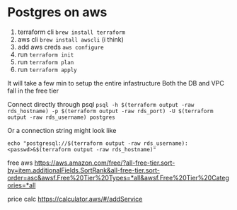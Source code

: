 # Postgres on aws

1. terraform cli `brew install terraform`
2. aws cli `brew install awscli` (i think)
3. add aws creds `aws configure`
4. run `terraform init`
5. run `terraform plan`
6. run `terraform apply`

It will take a few min to setup the entire infastructure
Both the DB and VPC fall in the free tier

Connect directly through psql
`psql -h $(terraform output -raw rds_hostname) -p $(terraform output -raw rds_port) -U $(terraform output -raw rds_username) postgres`

Or a connection string might look like
```
echo "postgresql://$(terraform output -raw rds_username):<passwd>&$(terraform output -raw rds_hostname)"
```


free aws
https://aws.amazon.com/free/?all-free-tier.sort-by=item.additionalFields.SortRank&all-free-tier.sort-order=asc&awsf.Free%20Tier%20Types=*all&awsf.Free%20Tier%20Categories=*all

price calc
https://calculator.aws/#/addService
